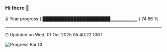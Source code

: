 ### Hi there 👋

⏳ Year progress { ██████████████████████▁▁▁▁▁▁▁▁ } 74.86 %

---

⏰ Updated on Wed, 01 Oct 2025 05:40:22 GMT

![Progress Bar CI](https://github.com/IshwaranRudhara/GIT-ACTION/workflows/Progress%20Bar%20CI/badge.svg)
